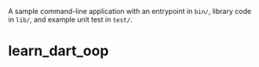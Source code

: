 A sample command-line application with an entrypoint in `bin/`, library code
in `lib/`, and example unit test in `test/`.
# learn_dart_oop
